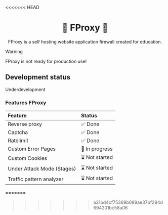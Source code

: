 <<<<<<< HEAD
<h1 align="center">🚧 FProxy 🚧</h1>

<p align="center">
FProxy is a self hosting website application firewall created for education.
</p>

> [!WARNING]
> FProxy is not ready for production use!

## Development status

Underdevelopment

### Features FProxy

|**Feature**|**Status**| 
|:---|:---|
| Reverse proxy | :white_check_mark: Done |
| Captcha | :white_check_mark: Done |
| Ratelimit | :white_check_mark: Done |
| Custom Error Pages | :construction: In progress |
| Custom Cookies | :hourglass: Not started |
| Under Attack Mode (Stages) | :hourglass: Not started |
| Traffic pattern analyzer | :hourglass: Not started |
=======

>>>>>>> a31bd4cf75369b089ae37bf294d694201bc58a06
